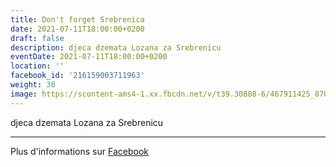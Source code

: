 ```yaml
---
title: Don't forget Srebrenica
date: 2021-07-11T18:00:00+0200
draft: false
description: djeca dzemata Lozana za Srebrenicu
eventDate: 2021-07-11T18:00:00+0200
location: ''
facebook_id: '216159003711963'
weight: 30
image: https://scontent-ams4-1.xx.fbcdn.net/v/t39.30808-6/467911425_8702124949883247_8451066247417132989_n.jpg?_nc_cat=103&ccb=1-7&_nc_sid=9e60e4&_nc_ohc=PnLpNOSXPrMQ7kNvwHeQ44l&_nc_oc=AdnXok0qz7D1gzXbIG9vcaKyJm0jKQOWwbzL8swnfmpPCf0OfcwgIpJ_kNdpTTtVqtE&_nc_zt=23&_nc_ht=scontent-ams4-1.xx&edm=ABTKTjYEAAAA&_nc_gid=u-4ehOMshoq4l5QogE_vzQ&oh=00_AfYVa971PTYmxTqGssIj8tx0OlCmet4oSh1TLhksylEw8w&oe=68C00819
---
```


djeca dzemata Lozana za Srebrenicu

---

Plus d'informations sur [Facebook](https://facebook.com/events/216159003711963)